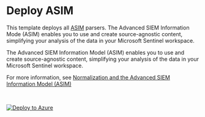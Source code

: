 # Deploy ASIM
 
This template deploys all [ASIM](https://aka.ms/AzSentinelNormalization) parsers. The Advanced SIEM Information Mode (ASIM) enables you to use and create source-agnostic content, simplifying your analysis of the data in your Microsoft Sentinel workspace.

The Advanced SIEM Information Model (ASIM) enables you to use and create source-agnostic content, simplifying your analysis of the data in your Microsoft Sentinel workspace.

For more information, see [Normalization and the Advanced SIEM Information Model (ASIM)](https://aka.ms/AzSentinelNormalization)

<br>

[![Deploy to Azure](https://aka.ms/deploytoazurebutton)](https://portal.azure.com/#create/Microsoft.Template/uri/https%3A%2F%2Fraw.githubusercontent.com%2FAzure%2FAzure-Sentinel%2Fmaster%2FParsers%2FASim%2FASimFullDeployment.json)

<br>
